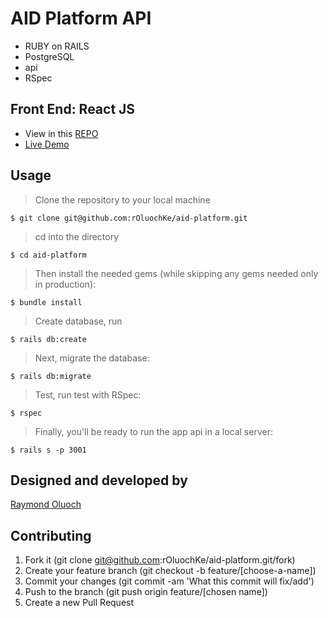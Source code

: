 # AID Platform API

- RUBY on RAILS
- PostgreSQL
- api
- RSpec

## Front End: React JS
- View in this [REPO](hhttps://github.com/rOluochKe/aid-platfotm-ui)
- [Live Demo]()

## Usage

> Clone the repository to your local machine

```
$ git clone git@github.com:rOluochKe/aid-platform.git
```

> cd into the directory

```
$ cd aid-platform
```

> Then install the needed gems (while skipping any gems needed only in production):

```
$ bundle install
```

> Create database, run 

```
$ rails db:create
```

> Next, migrate the database:

```
$ rails db:migrate
```
> Test, run test with RSpec:

```
$ rspec
```

> Finally, you'll be ready to run the app api in a local server:

```
$ rails s -p 3001
```

## Designed and developed by

[Raymond Oluoch](https://github.com/rOluochKe)

## Contributing

1. Fork it (git clone git@github.com:rOluochKe/aid-platform.git/fork)
2. Create your feature branch (git checkout -b feature/[choose-a-name])
3. Commit your changes (git commit -am 'What this commit will fix/add')
4. Push to the branch (git push origin feature/[chosen name])
5. Create a new Pull Request